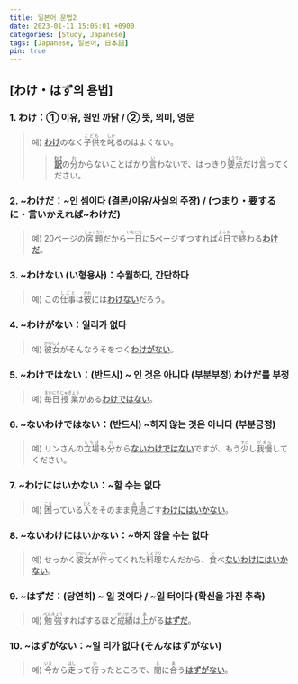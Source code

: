 ```yaml
---
title: 일본어 문법2
date: 2023-01-11 15:06:01 +0900
categories: [Study, Japanese]
tags: [Japanese, 일본어, 日本語]
pin: true
---
```

## [わけ・はず의 용법] <br>

### 1. わけ：① 이유, 원인 까닭 / ② 뜻, 의미, 영문 <br>
> 예) <U><strong>わけ</strong></U>のなく<ruby>子供<rp>(</rp><rt>こども</rt><rp>)</rp></ruby>を<ruby>叱<rp>(</rp><rt>しか</rt><rp>)</rp></ruby>るのはよくない。<br>
>><U><strong><ruby>訳<rp>(</rp><rt>わけ</rt><rp>)</rp></ruby></strong></U>の<ruby>分<rp>(</rp><rt>わ</rt><rp>)</rp></ruby>からないことばかり<ruby>言<rp>(</rp><rt>い</rt><rp>)</rp></ruby>わないで、はっきり<ruby>要点<rp>(</rp><rt>ようてん</rt><rp>)</rp></ruby>だけ<ruby>言<rp>(</rp><rt>い</rt><rp>)</rp></ruby>ってください。

### 2. ~わけだ：~인 셈이다 (결론/이유/사실의 주장) / (つまり・要するに・言いかえれば~わけだ) <br>
> 예) 20ページの<ruby>宿題<rp>(</rp><rt>しゅくだい</rt><rp>)</rp></ruby>だから<ruby>一日<rp>(</rp><rt>いちにち</rt><rp>)</rp></ruby>に5ページずつすれば<ruby>4日<rp>(</rp><rt>よっか</rt><rp>)</rp></ruby>で<ruby>終<rp>(</rp><rt>お</rt><rp>)</rp></ruby>わる<U><strong>わけだ</strong></U>。

### 3. ~わけない (い형용사)：수월하다, 간단하다 <br>
> 예) この<ruby>仕事<rp>(</rp><rt>しごと</rt><rp>)</rp></ruby>は<ruby>彼<rp>(</rp><rt>かれ</rt><rp>)</rp></ruby>には<U><strong>わけない</strong></U>だろう。

### 4. ~わけがない：일리가 없다 <br>
> 예) <ruby>彼女<rp>(</rp><rt>かのじょ</rt><rp>)</rp></ruby>がそんなうそをつく<U><strong>わけがない</strong></U>。

### 5. ~わけではない：(반드시) ~ 인 것은 아니다 (부분부정) わけだ를 부정 <br>
> 예) <ruby>毎日<rp>(</rp><rt>まいにち</rt><rp>)</rp></ruby><ruby>授業<rp>(</rp><rt>じゅぎょう</rt><rp>)</rp></ruby>がある<U><strong>わけではない</strong></U>。

### 6. ~ないわけではない：(반드시) ~하지 않는 것은 아니다 (부분긍정) <br>
> 예) リンさんの<ruby>立場<rp>(</rp><rt>たちば</rt><rp>)</rp></ruby>も<ruby>分<rp>(</rp><rt>わ</rt><rp>)</rp></ruby>から<U><strong>ないわけではない</strong></U>ですが、もう<ruby>少<rp>(</rp><rt>すこ</rt><rp>)</rp></ruby>し<ruby>我慢<rp>(</rp><rt>がまん</rt><rp>)</rp></ruby>してください。

### 7. ~わけにはいかない：~할 수는 없다 <br>
> 예) <ruby>困<rp>(</rp><rt>こま</rt><rp>)</rp></ruby>っている<ruby>人<rp>(</rp><rt>ひと</rt><rp>)</rp></ruby>をそのまま<ruby>見過<rp>(</rp><rt>みす</rt><rp>)</rp></ruby>ごす<U><strong>わけにはいかない</strong></U>。

### 8. ~ないわけにはいかない：~하지 않을 수는 없다 <br>
> 예) せっかく<ruby>彼女<rp>(</rp><rt>かのじょ</rt><rp>)</rp></ruby>が<ruby>作<rp>(</rp><rt>つく</rt><rp>)</rp></ruby>ってくれた<ruby>料理<rp>(</rp><rt>りょうり</rt><rp>)</rp></ruby>なんだから、<ruby>食<rp>(</rp><rt>た</rt><rp>)</rp></ruby>べ<U><strong>ないわけにはいかない</strong></U>。

### 9. ~はずだ：(당연히) ~ 일 것이다 / ~일 터이다 (확신을 가진 추측)<br>
> 예) <ruby>勉強<rp>(</rp><rt>べんきょう</rt><rp>)</rp></ruby>すればするほど<ruby>成績<rp>(</rp><rt>せいせき</rt><rp>)</rp></ruby>は<ruby>上<rp>(</rp><rt>あ</rt><rp>)</rp></ruby>がる<U><strong>はずだ</strong></U>。

### 10. ~はずがない：~일 리가 없다 (そんなはずがない) <br>
> 예) <ruby>今<rp>(</rp><rt>いま</rt><rp>)</rp></ruby>から<ruby>走<rp>(</rp><rt>はし</rt><rp>)</rp></ruby>って<ruby>行<rp>(</rp><rt>い</rt><rp>)</rp></ruby>ったところで、<ruby>間<rp>(</rp><rt>ま</rt><rp>)</rp></ruby>に<ruby>合<rp>(</rp><rt>あ</rt><rp>)</rp></ruby>う<U><strong>はずがない</strong></U>。


